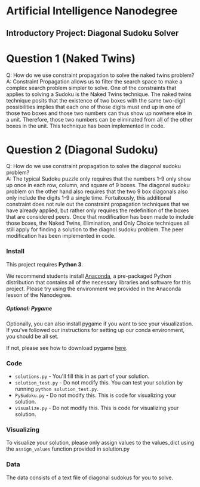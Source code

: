 # Artificial Intelligence Nanodegree
## Introductory Project: Diagonal Sudoku Solver

# Question 1 (Naked Twins)
Q: How do we use constraint propagation to solve the naked twins problem?  
A: Constraint Propagation allows us to filter the search space to make a
complex search problem simpler to solve. One of the constraints that applies
to solving a Sudoku is the Naked Twins technique. The naked twins technique
posits that the existence of two boxes with the same two-digit possibilities
implies that each one of those digits must end up in one of those two boxes
and those two numbers can thus show up nowhere else in a unit. Therefore, those
two numbers can be eliminated from all of the other boxes in the unit. This
technique has been implemented in code.

# Question 2 (Diagonal Sudoku)
Q: How do we use constraint propagation to solve the diagonal sudoku problem?  
A: The typical Sudoku puzzle only requires that the numbers 1-9 only show up
once in each row, column, and square of 9 boxes. The diagonal sudoku problem on
the other hand also requires that the two 9 box diagonals also only include the
digits 1-9 a single time. Fortuitously, this additional constraint does not
rule out the constraint propagation techniques that we have already applied, but
rather only requires the redefinition of the boxes that are considered peers.
Once that modification has been made to include those boxes, the Naked Twins,
Elimination, and Only Choice techniques all still apply for finding a solution
to the diagnol sudoku problem. The peer modification has been implemented in
code.

### Install

This project requires **Python 3**.

We recommend students install [Anaconda](https://www.continuum.io/downloads), a pre-packaged Python distribution that contains all of the necessary libraries and software for this project.
Please try using the environment we provided in the Anaconda lesson of the Nanodegree.

##### Optional: Pygame

Optionally, you can also install pygame if you want to see your visualization. If you've followed our instructions for setting up our conda environment, you should be all set.

If not, please see how to download pygame [here](http://www.pygame.org/download.shtml).

### Code

* `solutions.py` - You'll fill this in as part of your solution.
* `solution_test.py` - Do not modify this. You can test your solution by running `python solution_test.py`.
* `PySudoku.py` - Do not modify this. This is code for visualizing your solution.
* `visualize.py` - Do not modify this. This is code for visualizing your solution.

### Visualizing

To visualize your solution, please only assign values to the values_dict using the ```assign_values``` function provided in solution.py

### Data

The data consists of a text file of diagonal sudokus for you to solve.
